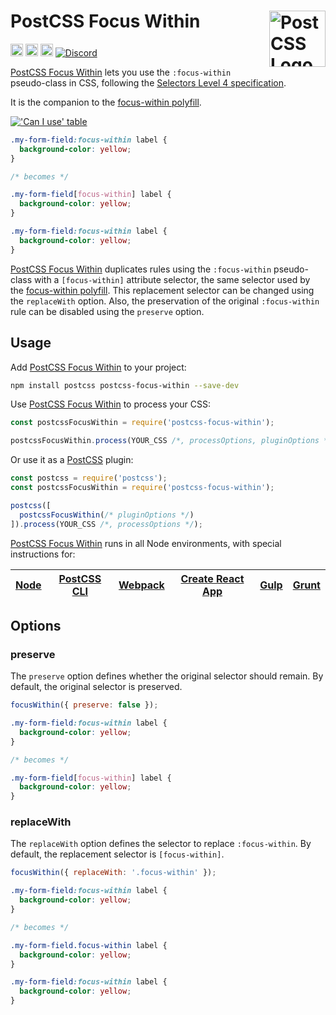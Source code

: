# PostCSS Focus Within [<img src="https://postcss.github.io/postcss/logo.svg" alt="PostCSS Logo" width="90" height="90" align="right">][postcss]

[<img alt="npm version" src="https://img.shields.io/npm/v/postcss-focus-within.svg" height="20">][npm-url]
[<img alt="CSS Standard Status" src="https://cssdb.org/images/badges/focus-within-pseudo-class.svg" height="20">][css-url]
[<img alt="Build Status" src="https://github.com/csstools/postcss-plugins/tree/main/postcss-focus-within/workflows/test/badge.svg" height="20">][cli-url]
[<img alt="Discord" src="https://shields.io/badge/Discord-5865F2?logo=discord&logoColor=white">][discord]

[PostCSS Focus Within] lets you use the `:focus-within` pseudo-class in CSS,
following the [Selectors Level 4 specification].

It is the companion to the [focus-within polyfill].

[!['Can I use' table](https://caniuse.bitsofco.de/image/css-focus-within.png)](https://caniuse.com/#feat=css-focus-within)

```css
.my-form-field:focus-within label {
  background-color: yellow;
}

/* becomes */

.my-form-field[focus-within] label {
  background-color: yellow;
}

.my-form-field:focus-within label {
  background-color: yellow;
}
```

[PostCSS Focus Within] duplicates rules using the `:focus-within` pseudo-class
with a `[focus-within]` attribute selector, the same selector used by the
[focus-within polyfill]. This replacement selector can be changed using the
`replaceWith` option. Also, the preservation of the original `:focus-within`
rule can be disabled using the `preserve` option.

## Usage

Add [PostCSS Focus Within] to your project:

```bash
npm install postcss postcss-focus-within --save-dev
```

Use [PostCSS Focus Within] to process your CSS:

```js
const postcssFocusWithin = require('postcss-focus-within');

postcssFocusWithin.process(YOUR_CSS /*, processOptions, pluginOptions */);
```

Or use it as a [PostCSS] plugin:

```js
const postcss = require('postcss');
const postcssFocusWithin = require('postcss-focus-within');

postcss([
  postcssFocusWithin(/* pluginOptions */)
]).process(YOUR_CSS /*, processOptions */);
```

[PostCSS Focus Within] runs in all Node environments, with special
instructions for:

| [Node](INSTALL.md#node) | [PostCSS CLI](INSTALL.md#postcss-cli) | [Webpack](INSTALL.md#webpack) | [Create React App](INSTALL.md#create-react-app) | [Gulp](INSTALL.md#gulp) | [Grunt](INSTALL.md#grunt) |
|-------------------------|---------------------------------------|-------------------------------|-------------------------------------------------|-------------------------|---------------------------|

## Options

### preserve

The `preserve` option defines whether the original selector should remain. By
default, the original selector is preserved.

```js
focusWithin({ preserve: false });
```

```css
.my-form-field:focus-within label {
  background-color: yellow;
}

/* becomes */

.my-form-field[focus-within] label {
  background-color: yellow;
}
```

### replaceWith

The `replaceWith` option defines the selector to replace `:focus-within`. By
default, the replacement selector is `[focus-within]`.

```js
focusWithin({ replaceWith: '.focus-within' });
```

```css
.my-form-field:focus-within label {
  background-color: yellow;
}

/* becomes */

.my-form-field.focus-within label {
  background-color: yellow;
}

.my-form-field:focus-within label {
  background-color: yellow;
}
```

[css-url]: https://cssdb.org/#focus-within-pseudo-class

[cli-url]: https://github.com/csstools/postcss-plugins/tree/main/postcss-focus-within/actions/workflows/test.yml?query=workflow/test

[discord]: https://discord.gg/bUadyRwkJS

[npm-url]: https://www.npmjs.com/package/postcss-focus-within

[focus-within polyfill]: https://github.com/jsxtools/focus-within

[Gulp PostCSS]: https://github.com/postcss/gulp-postcss

[Grunt PostCSS]: https://github.com/nDmitry/grunt-postcss

[PostCSS]: https://github.com/postcss/postcss

[PostCSS Focus Within]: https://github.com/csstools/postcss-plugins/tree/main/postcss-focus-within

[PostCSS Loader]: https://github.com/postcss/postcss-loader

[Selectors Level 4 specification]: https://www.w3.org/TR/selectors-4/#the-focus-within-pseudo

